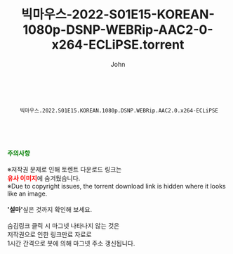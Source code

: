 ﻿---
layout: post
title:  "    빅마우스-2022-S01E15-KOREAN-1080p-DSNP-WEBRip-AAC2-0-x264-ECLiPSE.torrent"
author: John
categories: [ 드라마 ]
tags: [  ]
image:  
description: "    빅마우스-2022-S01E15-KOREAN-1080p-DSNP-WEBRip-AAC2-0-x264-ECLiPSE torrent 정보 공유"
toc: true
toc_sticky: true
---

<br>

        빅마우스.2022.S01E15.KOREAN.1080p.DSNP.WEBRip.AAC2.0.x264-ECLiPSE  
    
<br><br><br>
<p data-ke-size="size16"><b><span style="color: green;">주의사항</span></b><br /><br />※저작권 문제로 인해 토렌트 다운로드 링크는<br /><b><span style="color: red;">유사 이미지</span></b>에 숨겨뒀습니다.<br />※Due to copyright issues, the torrent download link is hidden where it looks like an image.<br /><br /><b>'설마'</b>싶은 것까지 확인해 보세요.<br /><br />숨김링크 클릭 시 마그넷 나타나지 않는 것은<br />저작권으로 인한 링크만료 자료로<br />1시간 간격으로 봇에 의해 마그넷 주소 갱신됩니다.</p>
